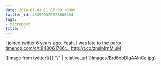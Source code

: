 ```yaml
---
date: 2014-07-01 11:07:39 +0000
twitter_id: 483990320028606464
tags:
- micropost
title: ''
---
```


I joined twitter 6 years ago. Yeah, I was late to the party. [timehop.com/c/t:848061786:…](http://timehop.com/c/t:848061786:15293682:392908:d79ba) http://t.co/znslMmMluM

![Image from twitter]({{ "/" | relative_url  }}images/Brd6obDIgAAInCa.jpg)
